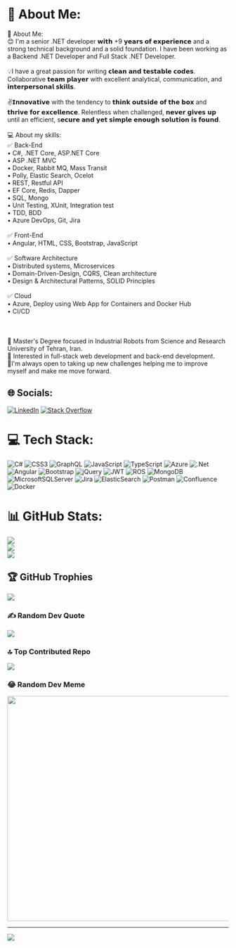 # 💫 About Me:
💫 About Me:<br>😊 I'm a senior .NET developer 𝘄𝗶𝘁𝗵 +9 𝘆𝗲𝗮𝗿𝘀 𝗼𝗳 𝗲𝘅𝗽𝗲𝗿𝗶𝗲𝗻𝗰𝗲 and a strong technical background and a solid foundation. I have been working as a Backend .NET Developer and Full Stack .NET Developer.<br><br>💡I have a great passion for writing 𝗰𝗹𝗲𝗮𝗻 𝗮𝗻𝗱 𝘁𝗲𝘀𝘁𝗮𝗯𝗹𝗲 𝗰𝗼𝗱𝗲𝘀. Collaborative 𝘁𝗲𝗮𝗺 𝗽𝗹𝗮𝘆𝗲𝗿 with excellent analytical, communication, and 𝗶𝗻𝘁𝗲𝗿𝗽𝗲𝗿𝘀𝗼𝗻𝗮𝗹 𝘀𝗸𝗶𝗹𝗹𝘀.<br><br>✌𝗜𝗻𝗻𝗼𝘃𝗮𝘁𝗶𝘃𝗲 with the tendency to 𝘁𝗵𝗶𝗻𝗸 𝗼𝘂𝘁𝘀𝗶𝗱𝗲 𝗼𝗳 𝘁𝗵𝗲 𝗯𝗼𝘅 and 𝘁𝗵𝗿𝗶𝘃𝗲 𝗳𝗼𝗿 𝗲𝘅𝗰𝗲𝗹𝗹𝗲𝗻𝗰𝗲. Relentless when challenged, 𝗻𝗲𝘃𝗲𝗿 𝗴𝗶𝘃𝗲𝘀 𝘂𝗽 until an efficient, s𝗲𝗰𝘂𝗿𝗲 𝗮𝗻𝗱 𝘆𝗲𝘁 𝘀𝗶𝗺𝗽𝗹𝗲 𝗲𝗻𝗼𝘂𝗴𝗵 𝘀𝗼𝗹𝘂𝘁𝗶𝗼𝗻 𝗶𝘀 𝗳𝗼𝘂𝗻𝗱.<br><br>💻 About my skills:<br>✅ Back-End<br>• C#, .NET Core, ASP.NET Core<br>• ASP .NET MVC<br>• Docker, Rabbit MQ, Mass Transit<br>• Polly, Elastic Search, Ocelot<br>• REST, Restful API<br>• EF Core, Redis, Dapper<br>• SQL, Mongo<br>• Unit Testing, XUnit, Integration test<br>• TDD, BDD<br>• Azure DevOps, Git, Jira<br><br>✅ Front-End<br>• Angular, HTML, CSS, Bootstrap, JavaScript<br><br>✅ Software Architecture<br>• Distributed systems, Microservices<br>• Domain-Driven-Design, CQRS, Clean architecture<br>• Design & Architectural Patterns, SOLID Principles<br><br>✅ Cloud<br>• Azure, Deploy using Web App for Containers and Docker Hub<br>• CI/CD<br><br><br><br>🔶 Master's Degree focused in Industrial Robots from Science and Research University of Tehran, Iran.<br>🔶 Interested in full-stack web development and back-end development.<br>🔶I'm always open to taking up new challenges helping me to improve myself and make me move forward.


## 🌐 Socials:
[![LinkedIn](https://img.shields.io/badge/LinkedIn-%230077B5.svg?logo=linkedin&logoColor=white)](https://linkedin.com/in/hussein-zakizadeh/) [![Stack Overflow](https://img.shields.io/badge/-Stackoverflow-FE7A16?logo=stack-overflow&logoColor=white)](https://stackoverflow.com/users/https/7273829/hussein-zakizadeh) 

# 💻 Tech Stack:
![C#](https://img.shields.io/badge/c%23-%23239120.svg?style=for-the-badge&logo=c-sharp&logoColor=white) ![CSS3](https://img.shields.io/badge/css3-%231572B6.svg?style=for-the-badge&logo=css3&logoColor=white) ![GraphQL](https://img.shields.io/badge/-GraphQL-E10098?style=for-the-badge&logo=graphql&logoColor=white) ![JavaScript](https://img.shields.io/badge/javascript-%23323330.svg?style=for-the-badge&logo=javascript&logoColor=%23F7DF1E) ![TypeScript](https://img.shields.io/badge/typescript-%23007ACC.svg?style=for-the-badge&logo=typescript&logoColor=white) ![Azure](https://img.shields.io/badge/azure-%230072C6.svg?style=for-the-badge&logo=azure-devops&logoColor=white) ![.Net](https://img.shields.io/badge/.NET-5C2D91?style=for-the-badge&logo=.net&logoColor=white) ![Angular](https://img.shields.io/badge/angular-%23DD0031.svg?style=for-the-badge&logo=angular&logoColor=white) ![Bootstrap](https://img.shields.io/badge/bootstrap-%23563D7C.svg?style=for-the-badge&logo=bootstrap&logoColor=white) ![jQuery](https://img.shields.io/badge/jquery-%230769AD.svg?style=for-the-badge&logo=jquery&logoColor=white) ![JWT](https://img.shields.io/badge/JWT-black?style=for-the-badge&logo=JSON%20web%20tokens) ![ROS](https://img.shields.io/badge/ros-%230A0FF9.svg?style=for-the-badge&logo=ros&logoColor=white) ![MongoDB](https://img.shields.io/badge/MongoDB-%234ea94b.svg?style=for-the-badge&logo=mongodb&logoColor=white) ![MicrosoftSQLServer](https://img.shields.io/badge/Microsoft%20SQL%20Sever-CC2927?style=for-the-badge&logo=microsoft%20sql%20server&logoColor=white) ![Jira](https://img.shields.io/badge/jira-%230A0FFF.svg?style=for-the-badge&logo=jira&logoColor=white) ![ElasticSearch](https://img.shields.io/badge/-ElasticSearch-005571?style=for-the-badge&logo=elasticsearch) ![Postman](https://img.shields.io/badge/Postman-FF6C37?style=for-the-badge&logo=postman&logoColor=white) ![Confluence](https://img.shields.io/badge/confluence-%23172BF4.svg?style=for-the-badge&logo=confluence&logoColor=white) ![Docker](https://img.shields.io/badge/docker-%230db7ed.svg?style=for-the-badge&logo=docker&logoColor=white)
# 📊 GitHub Stats:
![](https://github-readme-stats.vercel.app/api?username=zakizadeh&theme=dark&hide_border=false&include_all_commits=false&count_private=false)<br/>
![](https://github-readme-streak-stats.herokuapp.com/?user=zakizadeh&theme=dark&hide_border=false)<br/>
![](https://github-readme-stats.vercel.app/api/top-langs/?username=zakizadeh&theme=dark&hide_border=false&include_all_commits=false&count_private=false&layout=compact)

## 🏆 GitHub Trophies
![](https://github-profile-trophy.vercel.app/?username=zakizadeh&theme=radical&no-frame=false&no-bg=true&margin-w=4)

### ✍️ Random Dev Quote
![](https://quotes-github-readme.vercel.app/api?type=horizontal&theme=radical)

### 🔝 Top Contributed Repo
![](https://github-contributor-stats.vercel.app/api?username=zakizadeh&limit=5&theme=dark&combine_all_yearly_contributions=true)

### 😂 Random Dev Meme
<img src="https://rm.up.railway.app/" width="512px"/>

---
[![](https://visitcount.itsvg.in/api?id=zakizadeh&icon=0&color=0)](https://visitcount.itsvg.in)

<!-- Proudly created with GPRM ( https://gprm.itsvg.in ) -->
